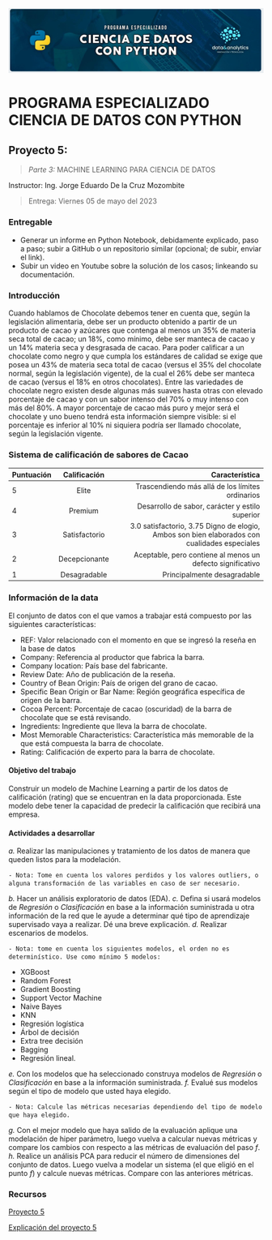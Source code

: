 ![Header](../Img/pyds.png)

# PROGRAMA ESPECIALIZADO CIENCIA DE DATOS CON PYTHON

## Proyecto 5:

> _Parte 3:_ MACHINE LEARNING PARA CIENCIA DE DATOS

Instructor: Ing. Jorge Eduardo De la Cruz Mozombite

> Entrega: Viernes 05 de mayo del 2023

### Entregable

- Generar un informe en Python Notebook, debidamente explicado, paso a paso; subir a GitHub o un repositorio similar (opcional; de subir, enviar el link).
- Subir un video en Youtube sobre la solución de los casos; linkeando su documentación.

### Introducción

Cuando hablamos de Chocolate debemos tener en cuenta que, según la legislación alimentaria, debe ser un producto obtenido a partir de un producto de cacao y azúcares que contenga al menos un 35% de materia seca total de cacao; un 18%, como mínimo, debe ser manteca de cacao y un 14% materia seca y desgrasada de cacao.
Para poder calificar a un chocolate como negro y que cumpla los estándares de calidad se exige que posea un 43% de materia seca total de cacao (versus el 35% del chocolate normal, según la legislación vigente), de la cual el 26% debe ser manteca de cacao (versus el 18% en otros chocolates).
Entre las variedades de chocolate negro existen desde algunas más suaves hasta otras con elevado porcentaje de cacao y con un sabor intenso del 70% o muy intenso con más del 80%.
A mayor porcentaje de cacao más puro y mejor será el chocolate y uno bueno tendrá esta información siempre visible: si el porcentaje es inferior al 10% ni siquiera podría ser llamado chocolate, según la legislación vigente.

### Sistema de calificación de sabores de Cacao

| Puntuación | Calificación  |                                                                               Característica |
| :--------- | :-----------: | -------------------------------------------------------------------------------------------: |
| 5          |     Elite     |                                             Trascendiendo más allá de los límites ordinarios |
| 4          |    Premium    |                                              Desarrollo de sabor, carácter y estilo superior |
| 3          | Satisfactorio | 3.0 satisfactorio, 3.75 Digno de elogio, Ambos son bien elaborados con cualidades especiales |
| 2          | Decepcionante |                                   Aceptable, pero contiene al menos un defecto significativo |
| 1          | Desagradable  |                                                                  Principalmente desagradable |

### Información de la data

El conjunto de datos con el que vamos a trabajar está compuesto por las siguientes características:

- REF: Valor relacionado con el momento en que se ingresó la reseña en la base de datos
- Company: Referencia al productor que fabrica la barra.
- Company location: País base del fabricante.
- Review Date: Año de publicación de la reseña.
- Country of Bean Origin: País de origen del grano de cacao.
- Specific Bean Origin or Bar Name: Región geográfica específica de origen de la barra.
- Cocoa Percent: Porcentaje de cacao (oscuridad) de la barra de chocolate que se está revisando.
- Ingredients: Ingrediente que lleva la barra de chocolate.
- Most Memorable Characteristics: Característica más memorable de la que está compuesta la barra de chocolate.
- Rating: Calificación de experto para la barra de chocolate.

#### Objetivo del trabajo

Construir un modelo de Machine Learning a partir de los datos de calificación (rating) que se encuentran en la data proporcionada. Este modelo debe tener la capacidad de predecir la calificación que recibirá una empresa.

#### Actividades a desarrollar

_a._ Realizar las manipulaciones y tratamiento de los datos de manera que queden listos para la modelación.

    - Nota: Tome en cuenta los valores perdidos y los valores outliers, o alguna transformación de las variables en caso de ser necesario.

_b._ Hacer un análisis exploratorio de datos (EDA).
_c._ Defina si usará modelos de _Regresión_ o _Clasificación_ en base a la información suministrada u otra información de la red que le ayude a determinar qué tipo de aprendizaje supervisado vaya a realizar. Dé una breve explicación.
_d._ Realizar escenarios de modelos.

    - Nota: tome en cuenta los siguientes modelos, el orden no es determinístico. Use como mínimo 5 modelos:

- XGBoost
- Random Forest
- Gradient Boosting
- Support Vector Machine
- Naive Bayes
- KNN
- Regresión logística
- Árbol de decisión
- Extra tree decisión
- Bagging
- Regresión lineal.

_e._ Con los modelos que ha seleccionado construya modelos de _Regresión_ o
_Clasificación_ en base a la información suministrada.
_f._ Evalué sus modelos según el tipo de modelo que usted haya elegido.

    - Nota: Calcule las métricas necesarias dependiendo del tipo de modelo que haya elegido.

_g._ Con el mejor modelo que haya salido de la evaluación aplique una modelación de hiper parámetro, luego vuelva a calcular nuevas métricas y compare los cambios con respecto a las métricas de evaluación del paso _f_.
_h._ Realice un análisis PCA para reducir el número de dimensiones del conjunto de datos. Luego vuelva a modelar un sistema (el que eligió en el punto _f_) y calcule nuevas métricas. Compare con las anteriores métricas.

### Recursos

<a href="">Proyecto 5

<a href="">Explicación del proyecto 5</a>
